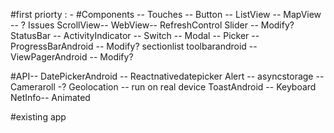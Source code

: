 #first priorty : - 
#Components --
Touches --
Button --
ListView --
MapView -- ? Issues
ScrollView--
WebView--
RefreshControl
Slider -- Modify?
StatusBar --
ActivityIndicator --
Switch --
Modal --
Picker --
ProgressBarAndroid -- Modify?
sectionlist
toolbarandroid --
ViewPagerAndroid -- Modify?

#API--
DatePickerAndroid -- Reactnativedatepicker
Alert --
asyncstorage --
Cameraroll -?
Geolocation -- run on real device
ToastAndroid --
Keyboard
NetInfo--
Animated

#existing app




